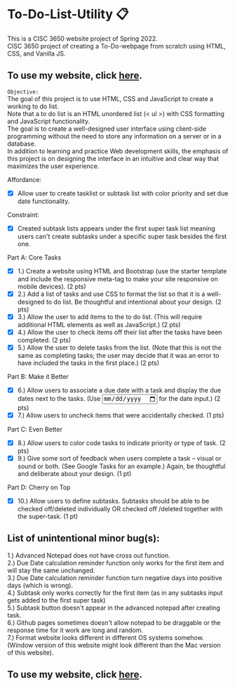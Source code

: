 # To-Do-List-Utility :clipboard:
This is a CISC 3650 website project of Spring 2022.<br />
CISC 3650 project of creating a To-Do-webpage from scratch using HTML, CSS, and Vanilla JS.

## To use my website, click [here](https://reni-yeno-h.github.io/To-Do-List-Utility/).

`Objective:` <br />
The goal of this project is to use HTML, CSS and JavaScript to create a working to do list. <br />
Note that a to do list is an HTML unordered list (< ul >) with CSS formatting and JavaScript functionality. <br /> 
The goal is to create a well-designed user interface using client-side programming without the need to store any information on a server or in a database. <br />
In addition to learning and practice Web development skills, the emphasis of this project is on designing the interface in an intuitive and clear way that maximizes the user experience. <br />

Affordance:
- [x] Allow user to create tasklist or subtask list with color priority and set due date functionality.

Constraint:
- [x] Created subtask lists appears under the first super task list meaning users can't create subtasks under a specific super task besides the first one.

Part A: Core Tasks
- [x] 1.) Create a website using HTML and Bootstrap (use the starter template and include the
responsive meta-tag to make your site responsive on mobile devices). (2 pts)
- [x] 2.) Add a list of tasks and use CSS to format the list so that it is a well-designed to do list. Be
thoughtful and intentional about your design. (2 pts)
- [x] 3.) Allow the user to add items to the to do list. (This will require additional HTML elements
as well as JavaScript.) (2 pts)
- [x] 4.) Allow the user to check items off their list after the tasks have been completed. (2 pts)
- [x] 5.) Allow the user to delete tasks from the list. (Note that this is not the same as completing
tasks; the user may decide that it was an error to have included the tasks in the first
place.) (2 pts)

Part B: Make it Better
- [x] 6.) Allow users to associate a due date with a task and display the due dates next to the
tasks. (Use <input type="date"> for the date input.) (2 pts)
- [x] 7.) Allow users to uncheck items that were accidentally checked. (1 pts)

Part C: Even Better
- [x] 8.) Allow users to color code tasks to indicate priority or type of task. (2 pts)
- [x] 9.) Give some sort of feedback when users complete a task – visual or sound or both. (See
Google Tasks for an example.) Again, be thoughtful and deliberate about your design. (1
pt)

Part D: Cherry on Top
- [x] 10.) Allow users to define subtasks. Subtasks should be able to be checked off/deleted
individually OR checked off /deleted together with the super-task. (1 pt)

## List of unintentional minor bug(s):<br />
1.) Advanced Notepad does not have cross out function.<br />
2.) Due Date calculation reminder function only works for the first item and will stay the same unchanged.<br />
3.) Due Date calculation reminder function turn negative days into positive days (which is wrong).<br />
4.) Subtask only works correctly for the first item (as in any subtasks input gets added to the first super task)<br />
5.) Subtask button doesn't appear in the advanced notepad after creating task.<br />
6.) Github pages sometimes doesn't allow notepad to be draggable or the response time for it work are long and random.<br />
7.) Format website looks different in different OS systems somehow. (Window version of this website might look different than the Mac version of this website).<br />

## To use my website, click [here](https://reni-yeno-h.github.io/To-Do-List-Utility/).
